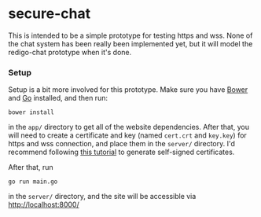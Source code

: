 # secure-chat

This is intended to be a simple prototype for testing https and wss. None of the chat system has been really been implemented yet, but it will model the redigo-chat prototype when it's done.

### Setup

Setup is a bit more involved for this prototype. Make sure you have [Bower](http://bower.io/) and [Go](https://golang.org/) installed, and then run:

`bower install`

in the `app/` directory to get all of the website dependencies. After that, you will need to create a certificate and key (named `cert.crt` and `key.key`) for https and wss connection, and place them in the `server/` directory. I'd recommend following [this tutorial](https://www.digitalocean.com/community/tutorials/how-to-create-an-ssl-certificate-on-nginx-for-ubuntu-14-04) to generate self-signed certificates.

After that, run

`go run main.go`

in the `server/` directory, and the site will be accessible via [http://localhost:8000/](http://localhost:8000/)
